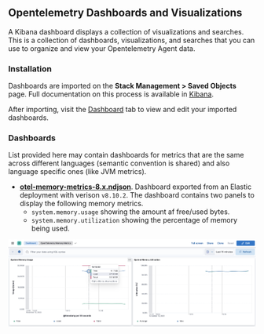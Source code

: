 ## Opentelemetry Dashboards and Visualizations

A Kibana dashboard displays a collection of visualizations and searches.
This is a collection of dashboards, visualizations, and searches that you can use to organize and view your Opentelemetry Agent data.

### Installation

Dashboards are imported on the **Stack Management > Saved Objects** page.
Full documentation on this process is available in [Kibana](https://www.elastic.co/guide/en/kibana/current/managing-saved-objects.html).

After importing, visit the [Dashboard](https://www.elastic.co/guide/en/kibana/current/dashboard.html) tab to view and edit your imported dashboards.


### Dashboards

List provided here may contain dashboards for metrics that are the same across different
languages (semantic convention is shared) and also language specific ones (like JVM metrics).

- [**otel-memory-metrics-8.x.ndjson**](otel-memory-metrics-8.x.ndjson). Dashboard exported from an
Elastic deployment with verison `v8.10.2`. The dashboard contains two panels to display the following memory metrics.
  - `system.memory.usage` showing the amount af free/used bytes.
  - `system.memory.utilization` showing the percentage of memory being used.

![memory_metrics_dashboard](../assets/otel-dashboard-memory-metrics.png)